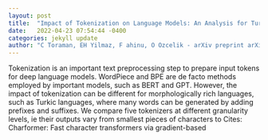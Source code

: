 ```yaml
---
layout: post
title:  "Impact of Tokenization on Language Models: An Analysis for Turkish"
date:   2022-04-23 07:54:44 -0400
categories: jekyll update
author: "C Toraman, EH Yilmaz, F ahinu, O Ozcelik - arXiv preprint arXiv:2204.08832, 2022"
---
```

Tokenization is an important text preprocessing step to prepare input tokens for deep language models. WordPiece and BPE are de facto methods employed by important models, such as BERT and GPT. However, the impact of tokenization can be different for morphologically rich languages, such as Turkic languages, where many words can be generated by adding prefixes and suffixes. We compare five tokenizers at different granularity levels, ie their outputs vary from smallest pieces of characters to Cites: Charformer: Fast character transformers via gradient-based
